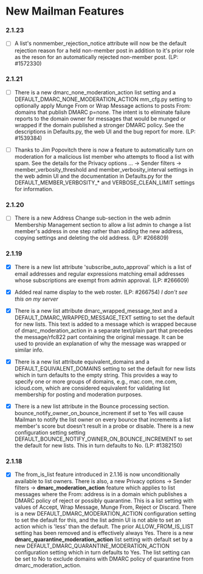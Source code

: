 # New Mailman Features

### 2.1.23
- [ ] A list's nonmember_rejection_notice attribute will now be the default
  rejection reason for a held non-member post in addition to it's prior
  role as the reson for an automatically rejected non-member post.
  (LP: #1572330)

### 2.1.21
- [ ] There is a new dmarc_none_moderation_action list setting and a
    DEFAULT_DMARC_NONE_MODERATION_ACTION mm_cfg.py setting to optionally
    apply Munge From or Wrap Message actions to posts From: domains that
    publish DMARC p=none.  The intent is to eliminate failure reports to
    the domain owner for messages that would be munged or wrapped if the
    domain published a stronger DMARC policy.  See the descriptions in
    Defaults.py, the web UI and the bug report for more.  (LP: #1539384)

- [ ] Thanks to Jim Popovitch there is now a feature to automatically turn
  on moderation for a malicious list member who attempts to flood a list
  with spam.  See the details for the Privacy options ... -> Sender
  filters -> member_verbosity_threshold and member_verbosity_interval
  settings in the web admin UI and the documentation in Defaults.py for
  the DEFAULT_MEMBER_VERBOSITY_* and VERBOSE_CLEAN_LIMIT settings for
  information.

### 2.1.20
- [ ] There is a new Address Change sub-section in the web admin Membership
  Management section to allow a list admin to change a list member's
  address in one step rather than adding the new address, copying settings
  and deleting the old address.  (LP: #266809)

### 2.1.19
- [x] There is a new list attribute 'subscribe_auto_approval' which is a list
  of email addresses and regular expressions matching email addresses
  whose subscriptions are exempt from admin approval.  (LP: #266609)

- [x] Added real name display to the web roster.  (LP: #266754)      *I don't see this on my server*

- [x] There is a new list attribute dmarc_wrapped_message_text and a
  DEFAULT_DMARC_WRAPPED_MESSAGE_TEXT setting to set the default for new
  lists.  This text is added to a message which is wrapped because of
  dmarc_moderation_action in a separate text/plain part that precedes the
  message/rfc822 part containing the original message.  It can be used to
  provide an explanation of why the message was wrapped or similar info.

- [x] There is a new list attribute equivalent_domains and a
  DEFAULT_EQUIVALENT_DOMAINS setting to set the default for new lists which
  in turn defaults to the empty string.  This provides a way to specify one
  or more groups of domains, e.g., mac.com, me.com, icloud.com, which are
  considered equivalent for validating list membership for posting and
  moderation purposes.

- [x] There is a new list attribute in the Bounce processing section.
  bounce_notify_owner_on_bounce_increment if set to Yes will cause
  Mailman to notify the list owner on every bounce that increments a
  list member's score but doesn't result in a probe or disable.  There
  is a new configuration setting setting
  DEFAULT_BOUNCE_NOTIFY_OWNER_ON_BOUNCE_INCREMENT to set the default
  for new lists.  This in turn defaults to No.  (LP: #1382150)    

### 2.1.18
- [x] The from_is_list feature introduced in 2.1.16 is now unconditionally
  available to list owners.  There is also, a new Privacy options ->
  Sender filters -> **dmarc_moderation_action** feature which applies to list
  messages where the From: address is in a domain which publishes a DMARC
  policy of reject or possibly quarantine.  This is a list setting with
  values of Accept, Wrap Message, Munge From, Reject or Discard. There is
  a new DEFAULT_DMARC_MODERATION_ACTION configuration setting to set the
  default for this, and the list admin UI is not able to set an action
  which is 'less' than the default.  The prior ALLOW_FROM_IS_LIST setting
  has been removed and is effectively always Yes. There is a new
  **dmarc_quarantine_moderation_action** list setting with default set by a
  new DEFAULT_DMARC_QUARANTINE_MODERATION_ACTION configuration setting
  which in turn defaults to Yes.  The list setting can be set to No to
  exclude domains with DMARC policy of quarantine from
  dmarc_moderation_action.
